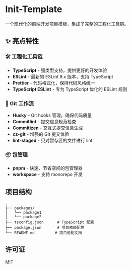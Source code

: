 # Init-Template

一个现代化的前端开发项目模板，集成了完整的工程化工具链。

## ✨ 亮点特性

### 🛠️ 工程化工具链

- **TypeScript** - 强类型支持，提供更好的开发体验
- **ESLint** - 最新的 ESLint 9.x 版本，支持 TypeScript
- **Prettier** - 代码格式化，保持代码风格统一
- **TypeScript ESLint** - 专为 TypeScript 优化的 ESLint 规则

### 🚀 Git 工作流

- **Husky** - Git hooks 管理，确保代码质量
- **Commitlint** - 提交信息规范检查
- **Commitizen** - 交互式提交信息生成
- **cz-git** - 增强的 Git 提交体验
- **lint-staged** - 只对暂存区的文件进行 lint

### 📦 包管理

- **pnpm** - 快速、节省空间的包管理器
- **workspace** - 支持 monorepo 开发

## 项目结构

```
.
├── packages/
│   └── package1
│   └── package2
├── tsconfig.json      # TypeScript 配置
├── package.json       # 项目依赖配置
└── README.md         # 项目说明文档
```

## 许可证

MIT
